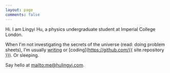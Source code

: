 ```yaml
---
layout: page
comments: false
---
```

<div class="introduction" markdown="1">
Hi. I am <span id="name">Lingyi Hu</span>, a physics undergraduate student at Imperial College London. 

When I'm not investigating the secrets of the universe (read: doing problem sheets), I'm usually [writing](/writing) or [coding](https://github.com/{{ site.repository }}). Or sleeping. 

Say hello at <mailto:me@hulingyi.com>.

</div>
